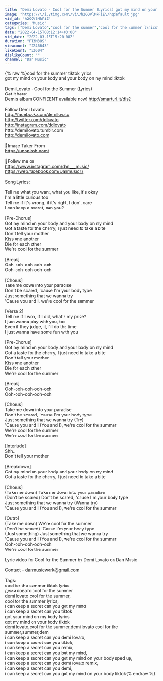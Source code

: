 ```yaml
---
title: "Demi Lovato - Cool for the Summer (Lyrics) got my mind on your body (TikTok Song)"
image: "https:\/\/i.ytimg.com\/vi\/h2GQVlMkFiE\/hqdefault.jpg"
vid_id: "h2GQVlMkFiE"
categories: "Music"
tags: ["Demi Lovato","cool for the summer","cool for the summer lyrics"]
date: "2022-04-15T08:12:14+03:00"
vid_date: "2022-03-16T15:20:08Z"
duration: "PT3M38S"
viewcount: "2246643"
likeCount: "53604"
dislikeCount: ""
channel: "Dan Music"
---
```

{% raw %}cool for the summer tiktok lyrics<br />got my mind on your body and your body on my mind tiktok<br /><br />Demi Lovato - Cool for the Summer (Lyrics)<br />Get it here:<br />Demi’s album CONFIDENT available now! <a rel="nofollow" target="blank" href="http://smarturl.it/dls2">http://smarturl.it/dls2</a><br /><br />Follow Demi Lovato<br />  <a rel="nofollow" target="blank" href="http://facebook.com/demilovato">http://facebook.com/demilovato</a><br />  <a rel="nofollow" target="blank" href="http://twitter.com/ddlovato">http://twitter.com/ddlovato</a><br />  <a rel="nofollow" target="blank" href="http://instagram.com/ddlovato">http://instagram.com/ddlovato</a><br />  <a rel="nofollow" target="blank" href="http://demilovato.tumblr.com">http://demilovato.tumblr.com</a><br />  <a rel="nofollow" target="blank" href="http://demilovato.com">http://demilovato.com</a><br /><br />📸Image Taken From <br />   <a rel="nofollow" target="blank" href="https://unsplash.com/">https://unsplash.com/</a><br /><br />📱Follow me on<br />    <a rel="nofollow" target="blank" href="https://www.instagram.com/dan___music/">https://www.instagram.com/dan___music/</a><br />    <a rel="nofollow" target="blank" href="https://web.facebook.com/Danmusic4/">https://web.facebook.com/Danmusic4/</a><br /><br />Song Lyrics:<br /><br />Tell me what you want, what you like, it's okay<br />I'm a little curious too<br />Tell me if it's wrong, if it's right, I don't care<br />I can keep a secret, can you?<br /><br />[Pre-Chorus]<br />Got my mind on your body and your body on my mind<br />Got a taste for the cherry, I just need to take a bite<br />Don't tell your mother<br />Kiss one another<br />Die for each other<br />We're cool for the summer<br /><br />[Break]<br />Ooh-ooh-ooh-ooh-ooh<br />Ooh-ooh-ooh-ooh-ooh<br /><br />[Chorus]<br />Take me down into your paradise<br />Don't be scared, 'cause I'm your body type<br />Just something that we wanna try<br />'Cause you and I, we're cool for the summer<br /><br />[Verse 2]<br />Tell me if I won, if I did, what's my prize?<br />I just wanna play with you, too<br />Even if they judge, it, I'll do the time<br />I just wanna have some fun with you<br /><br />[Pre-Chorus]<br />Got my mind on your body and your body on my mind<br />Got a taste for the cherry, I just need to take a bite<br />Don't tell your mother<br />Kiss one another<br />Die for each other<br />We're cool for the summer<br /><br />[Break]<br />Ooh-ooh-ooh-ooh-ooh<br />Ooh-ooh-ooh-ooh-ooh<br /><br />[Chorus]<br />Take me down into your paradise<br />Don't be scared, 'cause I'm your body type<br />Just something that we wanna try (Try)<br />'Cause you and I (You and I), we're cool for the summer<br />We're cool for the summer<br />We're cool for the summer<br /><br />[Interlude]<br />Shh...<br />Don't tell your mother<br /><br />[Breakdown]<br />Got my mind on your body and your body on my mind<br />Got a taste for the cherry, I just need to take a bite<br /><br />[Chorus]<br />(Take me down) Take me down into your paradise<br />(Don't be scared) Don't be scared, 'cause I'm your body type<br />Just something that we wanna try (Wanna try)<br />'Cause you and I (You and I), we're cool for the summer<br /><br />[Outro]<br />(Take me down) We're cool for the summer<br />(Don't be scared) 'Cause I'm your body type<br />(Just something) Just something that we wanna try<br />'Cause you and I (You and I), we're cool for the summer<br />Ooh-ooh-ooh-ooh-ooh<br />We're cool for the summer<br /><br />Lyric video for Cool for the Summer by Demi Lovato on Dan Music<br /><br />Contact - danmusicwork@gmail.com<br /><br />Tags:<br />cool for the summer tiktok lyrics<br />деми ловато cool for the summer<br />demi lovato cool for the summer,<br />cool for the summer lyrics,<br />i can keep a secret can you got my mind<br />i can keep a secret can you tiktok<br />got your mind on my body lyrics<br />got my mind on your body tiktok<br />demi lovato,cool for the summer,demi lovato cool for the summer,summer,demi<br />i can keep a secret can you demi lovato,<br />i can keep a secret can you tiktok,<br />i can keep a secret can you remix,<br />i can keep a secret can you but my mind,<br />i can keep a secret can you got my mind on your body sped up,<br />i can keep a secret can you demi lovato remix,<br />i can keep a secret can you demi,<br />i can keep a secret can you got my mind on your body tiktok{% endraw %}
